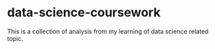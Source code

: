 # data-science-coursework
This is a collection of analysis from my learning of data science related topic.
